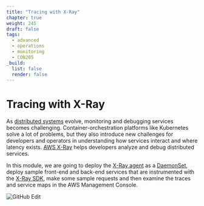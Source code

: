```yaml
---
title: "Tracing with X-Ray"
chapter: true
weight: 245
draft: false
tags:
  - advanced
  - operations
  - monitoring
  - CON205
_build:
  list: false
  render: false
---
```


# Tracing with X-Ray

As [distributed systems](https://en.wikipedia.org/wiki/Distributed_computing) evolve, monitoring and debugging services becomes challenging. Container-orchestration platforms like Kubernetes solve a lot of problems, but they also introduce new challenges for developers and operators in understanding how services interact and where latency exists. [AWS X-Ray](https://aws.amazon.com/xray/) helps developers analyze and debug distributed services.

In this module, we are going to deploy the [X-Ray agent](https://docs.aws.amazon.com/xray/latest/devguide/xray-daemon.html) as a [DaemonSet](https://kubernetes.io/docs/concepts/workloads/controllers/daemonset/), deploy sample front-end and back-end services that are instrumented with the [X-Ray SDK](https://docs.aws.amazon.com/xray/index.html#lang/en_us), make some sample requests and then examine the traces and service maps in the AWS Management Console.

![GitHub Edit](/images/x-ray/overview.png)
